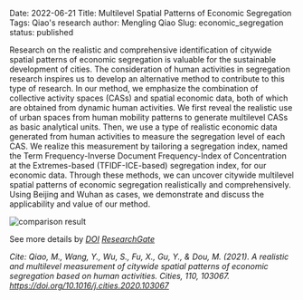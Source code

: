 Date: 2022-06-21
Title: Multilevel Spatial Patterns of Economic Segregation
Tags: Qiao's research
author: Mengling Qiao
Slug: economic_segregation
status: published

<!-- Add following div tag where you want show soopr share buttons -->
<div class='soopr-btn'></div>

<!-- Just before body tag add this line -->
<script async defer data-soopr-token='pt_f8843b680c3f1f259cbdc907a190d4f6' src='https://sdk.soopr.co/soopr.js'></script>


Research on the realistic and comprehensive identification of citywide spatial patterns of economic segregation is valuable for the sustainable development of cities. The consideration of human activities in segregation research inspires us to develop an alternative method to contribute to this type of research. In our method, we emphasize the combination of collective activity spaces (CASs) and spatial economic data, both of which are obtained from dynamic human activities. We first reveal the realistic use of urban spaces from human mobility patterns to generate multilevel CASs as basic analytical units. Then, we use a type of realistic economic data generated from human activities to measure the segregation level of each CAS. We realize this measurement by tailoring a segregation index, named the Term Frequency-Inverse Document Frequency-Index of Concentration at the Extremes-based (TFIDF-ICE-based) segregation index, for our economic data. Through these methods, we can uncover citywide multilevel spatial patterns of economic segregation realistically and comprehensively. Using Beijing and Wuhan as cases, we demonstrate and discuss the applicability and value of our method.

![comparison result]({attach}figs/spatial-patterns-of-economic-segregation.jpg)

See more details by *[DOI](https://doi.org/10.1016/j.cities.2020.103067)* *[ResearchGate](https://www.researchgate.net/publication/347952215_A_realistic_and_multilevel_measurement_of_citywide_spatial_patterns_of_economic_segregation_based_on_human_activities)*

*Cite: Qiao, M., Wang, Y., Wu, S., Fu, X., Gu, Y., & Dou, M. (2021). A realistic and multilevel measurement of citywide spatial patterns of economic segregation based on human activities. Cities, 110, 103067. https://doi.org/10.1016/j.cities.2020.103067*
